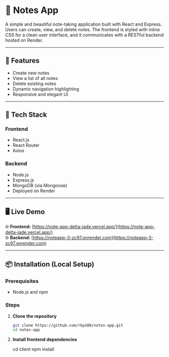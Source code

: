 # 📝 Notes App

A simple and beautiful note-taking application built with React and Express. Users can create, view, and delete notes. The frontend is styled with inline CSS for a clean user interface, and it communicates with a RESTful backend hosted on Render.

---

## 🚀 Features

- Create new notes
- View a list of all notes
- Delete existing notes
- Dynamic navigation highlighting
- Responsive and elegant UI

---

## 🔧 Tech Stack

### Frontend
- React.js
- React Router
- Axios

### Backend
- Node.js
- Express.js
- MongoDB (via Mongoose)
- Deployed on Render

---

## 🖥️ Live Demo

🌐 **Frontend:** [https://note-app-delta-jade.vercel.app/](https://note-app-delta-jade.vercel.app/)  
🌐 **Backend:** [https://noteapp-3-zc97.onrender.com](https://noteapp-3-zc97.onrender.com)

---

## 📦 Installation (Local Setup)

### Prerequisites
- Node.js and npm


### Steps

1. **Clone the repository**
   ```bash
   git clone https://github.com/rkp108/notes-app.git
   cd notes-app


2.  **Install frontend dependencies**

     cd client
     npm install
